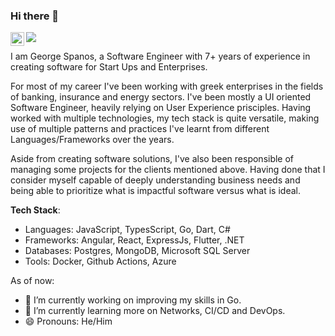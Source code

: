 ### Hi there 👋

<a href="https://www.linkedin.com/in/george-spanos/" target="_blank">
  <img align="left" alt="George Spanos' LinkedIn" width="22px" src="https://img.freepik.com/premium-vector/linkedin-logo_578229-227.jpg" />
</a>

![](https://komarev.com/ghpvc/?username=George-Spanos)

I am George Spanos, a Software Engineer with 7+ years of experience in creating software for Start Ups and Enterprises. 

For most of my career I've been working with greek enterprises in the fields of banking, insurance and energy sectors. I've been mostly a UI oriented Software Engineer, heavily relying on User Experience prisciples. Having worked with multiple technologies, my tech stack is quite versatile, making use of multiple patterns and practices I've learnt from different Languages/Frameworks over the years.

Aside from creating software solutions, I've also been responsible of managing some projects for the clients mentioned above. Having done that I consider myself capable of deeply understanding business needs and being able to prioritize what is impactful software versus what is ideal.

**Tech Stack**:
- Languages: JavaScript, TypesScript, Go, Dart, C#
- Frameworks: Angular, React, ExpressJs, Flutter, .NET
- Databases: Postgres, MongoDB, Microsoft SQL Server
- Tools: Docker, Github Actions, Azure

As of now:
- 🔭 I’m currently working on improving my skills in Go.
- 🌱 I’m currently learning more on Networks, CI/CD and DevOps.
- 😄 Pronouns: He/Him

